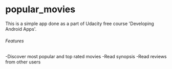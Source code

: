 # popular_movies
This is a simple app done as a part of Udacity free course 'Developing Android Apps'. 
###### Features 
-Discover most popular and top rated movies
-Read synopsis
-Read reviews from other users 
